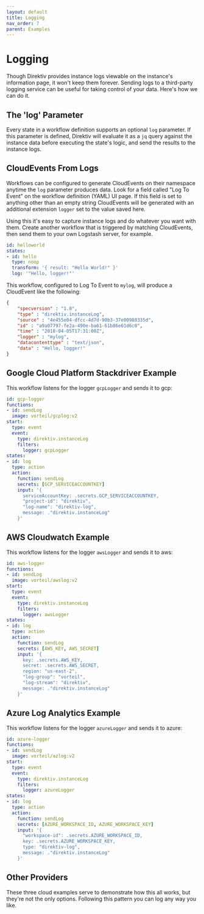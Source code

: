 ```yaml
---
layout: default
title: Logging
nav_order: 7
parent: Examples
---
```


# Logging

Though Direktiv provides instance logs viewable on the instance's information page, it won't keep them forever. Sending logs to a third-party logging service can be useful for taking control of your data. Here's how we can do it.

## The 'log' Parameter

Every state in a workflow definition supports an optional `log` parameter. If this parameter is defined, Direktiv will evaluate it as a `jq` query against the instance data before executing the state's logic, and send the results to the instance logs.

## CloudEvents From Logs

Workflows can be configured to generate CloudEvents on their namespace anytime the `log` parameter produces data. Look for a field called "Log To Event" on the workflow definition (YAML) UI page. If this field is set to anything other than an empty string CloudEvents will be generated with an additional extension `logger` set to the value saved here.

Using this it's easy to capture instance logs and do whatever you want with them. Create another workflow that is triggered by matching CloudEvents, then send them to your own Logstash server, for example.

```yaml
id: helloworld
states:
- id: hello
  type: noop
  transform: '{ result: "Hello World!" }'
  log: '"Hello, logger!"'
```

This workflow, configured to Log To Event to `mylog`, will produce a CloudEvent like the following:

```json
{
    "specversion" : "1.0",
    "type" : "direktiv.instanceLog",
    "source" : "4e455e04-dfcc-4d7d-90b3-37e00988335d",
    "id" : "a9a07797-fe2a-490e-ba61-61b86e61d6c0",
    "time" : "2018-04-05T17:31:00Z",
    "logger" : "mylog",
    "datacontenttype" : "text/json",
    "data" : "Hello, logger!"
}
```

## Google Cloud Platform Stackdriver Example

This workflow listens for the logger `gcpLogger` and sends it to gcp:

```yaml
id: gcp-logger
functions:
- id: sendLog
  image: vorteil/gcplog:v2
start:
  type: event
  event:
    type: direktiv.instanceLog
    filters:
      logger: gcpLogger
states:
- id: log
  type: action
  action:
    function: sendLog
    secrets: [GCP_SERVICEACCOUNTKEY]
    input: '{
      serviceAccountKey: .secrets.GCP_SERVICEACCOUNTKEY,
      "project-id": "direktiv",
      "log-name": "direktiv-log",
      message: ."direktiv.instanceLog"
    }'
```

## AWS Cloudwatch Example

This workflow listens for the logger `awsLogger` and sends it to aws:

```yaml
id: aws-logger
functions:
- id: sendLog
  image: vorteil/awslog:v2
start:
  type: event
  event:
    type: direktiv.instanceLog
    filters:
      logger: awsLogger
states:
- id: log
  type: action
  action:
    function: sendLog
    secrets: [AWS_KEY, AWS_SECRET]
    input: '{
      key: .secrets.AWS_KEY,
      secret: .secrets.AWS_SECRET,
      region: "us-east-2",
      "log-group": "vorteil",
      "log-stream": "direktiv",
      message: ."direktiv.instanceLog"
    }'
```

## Azure Log Analytics Example

This workflow listens for the logger `azureLogger` and sends it to azure:

```yaml
id: azure-logger
functions:
- id: sendLog
  image: vorteil/azlog:v2
start:
  type: event
  event:
    type: direktiv.instanceLog
    filters:
      logger: azureLogger
states:
- id: log
  type: action
  action:
    function: sendLog
    secrets: [AZURE_WORKSPACE_ID, AZURE_WORKSPACE_KEY]
    input: '{
      "workspace-id": .secrets.AZURE_WORKSPACE_ID,
      key: .secrets.AZURE_WORKSPACE_KEY,
      type: "direktiv-log",
      message: ."direktiv.instanceLog"
    }'
```

## Other Providers

These three cloud examples serve to demonstrate how this all works, but they're not the only options. Following this pattern you can log any way you like.
